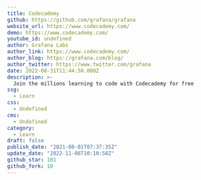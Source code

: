 ```yaml
---
title: Codecademy
github: https://github.com/grafana/grafana
website_url: https://www.codecademy.com/
demo: https://www.codecademy.com/
youtube_id: undefined
author: Grafana Labs
author_link: https://www.codecademy.com/
author_blog: https://grafana.com/blog/
author_twitter: https://www.twitter.com/grafana
date: 2022-08-31T11:44:50.000Z
description: >-
  Join the millions learning to code with Codecademy for free
ssg:
  - Learn
css:
  - Undefined
cms:
  - Undefined
category:
  - Learn
draft: false
publish_date: "2021-08-01T07:37:35Z"
update_date: "2022-11-06T10:10:58Z"
github_star: 101
github_fork: 10
---
```

